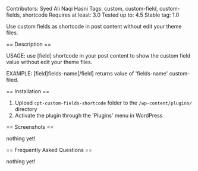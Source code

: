 Contributors: Syed Ali Naqi Hasni
Tags: custom, custom-field, custom-fields, shortcode
Requires at least: 3.0
Tested up to: 4.5
Stable tag: 1.0

Use custom fields as shortcode in post content without edit your theme files.

== Description ==

USAGE:
use [field] shortcode in your post content to show the custom field value without edit your theme files.

EXAMPLE:
[field]fields-name[/field]
returns value of 'fields-name' custom-filed.

== Installation ==
1. Upload `cpt-custom-fields-shortcode` folder to the `/wp-content/plugins/` directory
2. Activate the plugin through the 'Plugins' menu in WordPress

== Screenshots ==

nothing yet!

== Frequently Asked Questions ==

nothing yet!